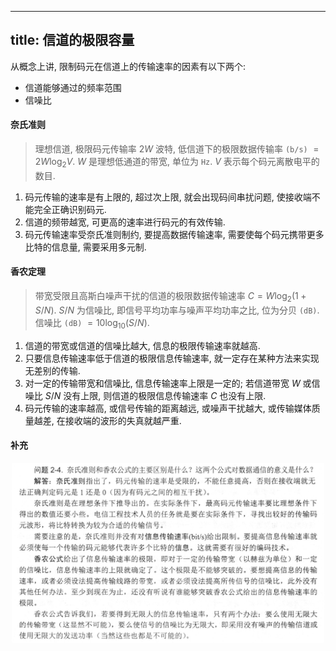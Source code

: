 
---
title: 信道的极限容量
---

从概念上讲, 限制码元在信道上的传输速率的因素有以下两个: 
- 信道能够通过的频率范围
- 信噪比

#### 奈氏准则

> 理想信道, 极限码元传输率 $2W$ 波特, 低信道下的极限数据传输率 `(b/s)` $=2W \log_2 V$. 
$W$ 是理想低通道的带宽, 单位为 `Hz`. $V$ 表示每个码元离散电平的数目. 

1. 码元传输的速率是有上限的, 超过次上限, 就会出现码间串扰问题, 使接收端不能完全正确识别码元.
1. 信道的频带越宽, 可更高的速率进行码元的有效传输.
1. 码元传输速率受奈氏准则制约, 要提高数据传输速率, 需要使每个码元携带更多比特的信息量, 需要采用多元制.

#### 香农定理

> 带宽受限且高斯白噪声干扰的信道的极限数据传输速率 $C = W \log_2(1+S/N)$. 
$S/N$ 为信噪比, 即信号平均功率与噪声平均功率之比, 位为分贝 `(dB)`. 信噪比 `(dB)` $= 10 \log_{10}(S/N)$. 

1. 信道的带宽或信道的信噪比越大, 信息的极限传输速率就越高.
1. 只要信息传输速率低于信道的极限信息传输速率, 就一定存在某种方法来实现无差别的传输.
1. 对一定的传输带宽和信噪比, 信息传输速率上限是一定的; 若信道带宽 $W$ 或信噪比 $S/N$ 没有上限, 则信道的极限信息传输速率 $C$ 也没有上限.
1. 码元传输的速率越高, 或信号传输的距离越远, 或噪声干扰越大, 或传输媒体质量越差, 在接收端的波形的失真就越严重.

#### 补充

<p style="text-align: center;"><img src="../../assets/奈⽒准则和⾹农公式.jpg" style="border-radius: 0.2em; width: 500px;"></p>
